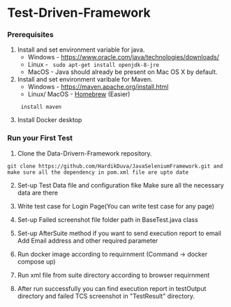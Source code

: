 # Test-Driven-Framework

### Prerequisites
1. Install and set environment variable for java.
    * Windows - https://www.oracle.com/java/technologies/downloads/
    * Linux - ```  sudo apt-get install openjdk-8-jre  ```
    * MacOS - Java should already be present on Mac OS X by default.
2. Install and set environment varibale for Maven.
    * Windows - https://maven.apache.org/install.html
    * Linux/ MacOS -  [Homebrew](http://brew.sh/) (Easier)
    ```
     install maven
    ```
3. Install Docker desktop

### Run your First Test
1. Clone the Data-Drivern-Framework repository. 
```
git clone https://github.com/HardikDuva/JavaSeleniumFramework.git and make sure all the dependency in pom.xml file are upto date
```
2. Set-up Test Data file and configuration fike
Make sure all the necessary data are there

3. Write test case for Login Page(You can write test case for any page)

4. Set-up Failed screenshot file folder path in BaseTest.java class

5. Set-up AfterSuite method if you want to send execution report to email 
  Add Email address and other required parameter
   
6. Run docker image according to requirnment (Command -> docker compose up)

7. Run xml file from suite directory according to browser requirnment

8. After run successfully you can find execution report in testOutput directory and failed TCS screenshot in "TestResult" directory.
